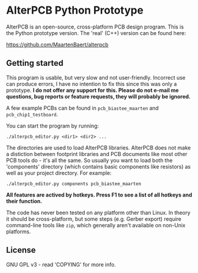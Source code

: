 AlterPCB Python Prototype
=========================

AlterPCB is an open-source, cross-platform PCB design program. This is the Python prototype version. The 'real' (C++) version can be found here:

https://github.com/MaartenBaert/alterpcb

Getting started
---------------

This program is usable, but very slow and not user-friendly. Incorrect use can produce errors, I have no intention to fix this since this was only a prototype. **I do not offer any support for this. Please do not e-mail me questions, bug reports or feature requests, they will probably be ignored.**

A few example PCBs can be found in `pcb_biastee_maarten` and `pcb_chip1_testboard`.

You can start the program by running:

    ./alterpcb_editor.py <dir1> <dir2> ...

The directories are used to load AlterPCB libraries. AlterPCB does not make a distiction between footprint libraries and PCB documents like most other PCB tools do - it's all the same. So usually you want to load both the 'components' directory (which contains basic components like resistors) as well as your project directory. For example:

    ./alterpcb_editor.py components pcb_biastee_maarten

**All features are actived by hotkeys. Press F1 to see a list of all hotkeys and their function.**

The code has never been tested on any platform other than Linux. In theory it should be cross-platform, but some steps (e.g. Gerber export) require command-line tools like `zip`, which generally aren't available on non-Unix platforms.

License
-------

GNU GPL v3 - read 'COPYING' for more info.
